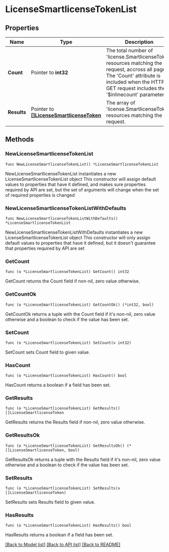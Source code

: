 # LicenseSmartlicenseTokenList

## Properties

Name | Type | Description | Notes
------------ | ------------- | ------------- | -------------
**Count** | Pointer to **int32** | The total number of &#39;license.SmartlicenseToken&#39; resources matching the request, accross all pages. The &#39;Count&#39; attribute is included when the HTTP GET request includes the &#39;$inlinecount&#39; parameter. | [optional] 
**Results** | Pointer to [**[]LicenseSmartlicenseToken**](license.SmartlicenseToken.md) | The array of &#39;license.SmartlicenseToken&#39; resources matching the request. | [optional] 

## Methods

### NewLicenseSmartlicenseTokenList

`func NewLicenseSmartlicenseTokenList() *LicenseSmartlicenseTokenList`

NewLicenseSmartlicenseTokenList instantiates a new LicenseSmartlicenseTokenList object
This constructor will assign default values to properties that have it defined,
and makes sure properties required by API are set, but the set of arguments
will change when the set of required properties is changed

### NewLicenseSmartlicenseTokenListWithDefaults

`func NewLicenseSmartlicenseTokenListWithDefaults() *LicenseSmartlicenseTokenList`

NewLicenseSmartlicenseTokenListWithDefaults instantiates a new LicenseSmartlicenseTokenList object
This constructor will only assign default values to properties that have it defined,
but it doesn't guarantee that properties required by API are set

### GetCount

`func (o *LicenseSmartlicenseTokenList) GetCount() int32`

GetCount returns the Count field if non-nil, zero value otherwise.

### GetCountOk

`func (o *LicenseSmartlicenseTokenList) GetCountOk() (*int32, bool)`

GetCountOk returns a tuple with the Count field if it's non-nil, zero value otherwise
and a boolean to check if the value has been set.

### SetCount

`func (o *LicenseSmartlicenseTokenList) SetCount(v int32)`

SetCount sets Count field to given value.

### HasCount

`func (o *LicenseSmartlicenseTokenList) HasCount() bool`

HasCount returns a boolean if a field has been set.

### GetResults

`func (o *LicenseSmartlicenseTokenList) GetResults() []LicenseSmartlicenseToken`

GetResults returns the Results field if non-nil, zero value otherwise.

### GetResultsOk

`func (o *LicenseSmartlicenseTokenList) GetResultsOk() (*[]LicenseSmartlicenseToken, bool)`

GetResultsOk returns a tuple with the Results field if it's non-nil, zero value otherwise
and a boolean to check if the value has been set.

### SetResults

`func (o *LicenseSmartlicenseTokenList) SetResults(v []LicenseSmartlicenseToken)`

SetResults sets Results field to given value.

### HasResults

`func (o *LicenseSmartlicenseTokenList) HasResults() bool`

HasResults returns a boolean if a field has been set.


[[Back to Model list]](../README.md#documentation-for-models) [[Back to API list]](../README.md#documentation-for-api-endpoints) [[Back to README]](../README.md)


